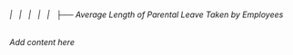 ###### |   |   |   |   |   ├── Average Length of Parental Leave Taken by Employees

*Add content here*